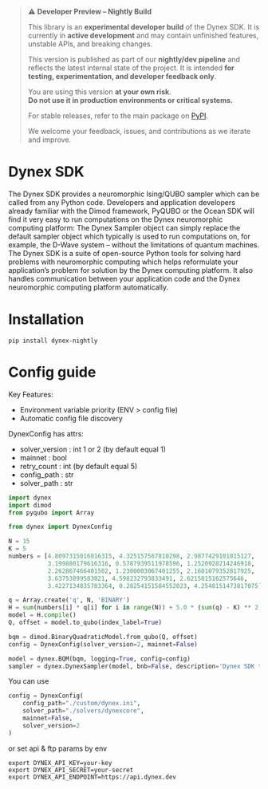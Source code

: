> ⚠️ **Developer Preview – Nightly Build**
>
> This library is an **experimental developer build** of the Dynex SDK.
> It is currently in **active development** and may contain unfinished features, unstable APIs, and breaking changes.
>
> This version is published as part of our **nightly/dev pipeline** and reflects the latest internal state of the project.
> It is intended **for testing, experimentation, and developer feedback only**.
>
> You are using this version **at your own risk**.  
> **Do not use it in production environments or critical systems.**
>
> For stable releases, refer to the main package on [PyPI](https://pypi.org/project/dynex).
>
> We welcome your feedback, issues, and contributions as we iterate and improve.

# Dynex SDK

The Dynex SDK provides a neuromorphic Ising/QUBO sampler which can be called from any Python code. Developers and
application developers already familiar with the Dimod framework, PyQUBO or the Ocean SDK will find it very easy to run
computations on the Dynex neuromorphic computing platform: The Dynex Sampler object can simply replace the default
sampler object which typically is used to run computations on, for example, the D-Wave system – without the limitations
of quantum machines. The Dynex SDK is a suite of open-source Python tools for solving hard problems with neuromorphic
computing which helps reformulate your application’s problem for solution by the Dynex computing platform. It also
handles communication between your application code and the Dynex neuromorphic computing platform automatically.

# Installation

```
pip install dynex-nightly
``` 

# Config guide

Key Features:
- Environment variable priority (ENV > config file)
- Automatic config file discovery

DynexConfig has attrs:
- solver_version : int 1 or 2 (by default equal 1)
- mainnet : bool
- retry_count : int (by default equal 5)
- config_path : str
- solver_path : str 

```python
import dynex
import dimod
from pyqubo import Array

from dynex import DynexConfig

N = 15
K = 5
numbers = [4.8097315016016315, 4.325157567810298, 2.9877429101815127,
           3.199880179616316, 0.5787939511978596, 1.2520928214246918,
           2.262867466401502, 1.2300003067401255, 2.1601079352817925,
           3.63753899583021, 4.598232793833491, 2.6215815162575646,
           3.4227134835783364, 0.28254151584552023, 4.2548151473817075]

q = Array.create('q', N, 'BINARY')
H = sum(numbers[i] * q[i] for i in range(N)) + 5.0 * (sum(q) - K) ** 2
model = H.compile()
Q, offset = model.to_qubo(index_label=True)

bqm = dimod.BinaryQuadraticModel.from_qubo(Q, offset)
config = DynexConfig(solver_version=2, mainnet=False)

model = dynex.BQM(bqm, logging=True, config=config)
sampler = dynex.DynexSampler(model, bnb=False, description='Dynex SDK test', config=config)
``` 

You can use
```python
config = DynexConfig(
    config_path="./custom/dynex.ini",
    solver_path="./solvers/dynexcore",
    mainnet=False,
    solver_version=2
)
```
or set api & ftp params by env
```dotenv
export DYNEX_API_KEY=your-key
export DYNEX_API_SECRET=your-secret
export DYNEX_API_ENDPOINT=https://api.dynex.dev
```
